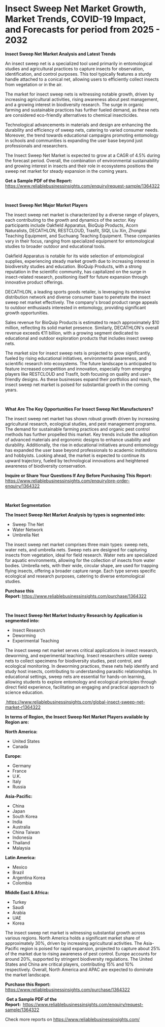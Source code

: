 <p><h1>Insect Sweep Net Market Growth, Market Trends, COVID-19 Impact, and Forecasts for period from 2025 - 2032</h1></p><p><strong>Insect Sweep Net Market Analysis and Latest Trends</strong></p>
<p><p>An insect sweep net is a specialized tool used primarily in entomological studies and agricultural practices to capture insects for observation, identification, and control purposes. This tool typically features a sturdy handle attached to a conical net, allowing users to efficiently collect insects from vegetation or in the air.</p><p>The market for insect sweep nets is witnessing notable growth, driven by increasing agricultural activities, rising awareness about pest management, and a growing interest in biodiversity research. The surge in organic farming and sustainable practices has further fueled demand, as these nets are considered eco-friendly alternatives to chemical insecticides. </p><p>Technological advancements in materials and design are enhancing the durability and efficiency of sweep nets, catering to varied consumer needs. Moreover, the trend towards educational campaigns promoting entomology in schools and communities is expanding the user base beyond just professionals and researchers.</p><p>The Insect Sweep Net Market is expected to grow at a CAGR of 4.5% during the forecast period. Overall, the combination of environmental sustainability and growing interest in insects and their role in ecosystems positions the sweep net market for steady expansion in the coming years.</p></p>
<p><strong>Get a Sample PDF of the Report:&nbsp;</strong> <a href="https://www.reliablebusinessinsights.com/enquiry/request-sample/1364322?utm_campaign=3273&utm_medium=2&utm_source=Github&utm_content=ia&utm_term=30032025&utm_id=insect-sweep-net">https://www.reliablebusinessinsights.com/enquiry/request-sample/1364322</a></p>
<p>&nbsp;</p>
<p><strong>Insect Sweep Net Major Market Players</strong></p>
<p><p>The insect sweep net market is characterized by a diverse range of players, each contributing to the growth and dynamics of the sector. Key participants include Oakfield Apparatus, BioQuip Products, Acorn Naturalists, DECATHLON, RESTCLOUD, Trasfit, SIQI, Liu Xin, Zhongtai Teaching Equipment, and Suchuang Teaching Equipment. These companies vary in their focus, ranging from specialized equipment for entomological studies to broader outdoor and educational tools.</p><p>Oakfield Apparatus is notable for its wide selection of entomological supplies, experiencing steady market growth due to increasing interest in biodiversity studies and education. BioQuip Products, with a strong reputation in the scientific community, has capitalized on the surge in insect-related research, positioning itself for future expansion through innovative product offerings.</p><p>DECATHLON, a leading sports goods retailer, is leveraging its extensive distribution network and diverse consumer base to penetrate the insect sweep net market effectively. The company's broad product range appeals to outdoor enthusiasts interested in entomology, providing significant growth opportunities.</p><p>Sales revenue for BioQuip Products is estimated to reach approximately $10 million, reflecting its solid market presence. Similarly, DECATHLON's overall revenue exceeds €11 billion, with a growing segment dedicated to educational and outdoor exploration products that includes insect sweep nets.</p><p>The market size for insect sweep nets is projected to grow significantly, fueled by rising educational initiatives, environmental awareness, and scientific research into ecosystems. The future landscape is anticipated to feature increased competition and innovation, especially from emerging players like RESTCLOUD and Trasfit, both focusing on quality and user-friendly designs. As these businesses expand their portfolios and reach, the insect sweep net market is poised for substantial growth in the coming years.</p></p>
<p>&nbsp;</p>
<p><strong>What Are The Key Opportunities For Insect Sweep Net Manufacturers?</strong></p>
<p><p>The insect sweep net market has shown robust growth driven by increasing agricultural research, ecological studies, and pest management programs. The demand for sustainable farming practices and organic pest control methods has further propelled this market. Key trends include the adoption of advanced materials and ergonomic designs to enhance usability and durability. Additionally, the rise in educational initiatives around entomology has expanded the user base beyond professionals to academic institutions and hobbyists. Looking ahead, the market is expected to continue its upward trajectory, fueled by technological innovations and heightened awareness of biodiversity conservation.</p></p>
<p><strong>Inquire or Share Your Questions If Any Before Purchasing This Report:</strong> <a href="https://www.reliablebusinessinsights.com/enquiry/pre-order-enquiry/1364322?utm_campaign=3273&utm_medium=2&utm_source=Github&utm_content=ia&utm_term=30032025&utm_id=insect-sweep-net">https://www.reliablebusinessinsights.com/enquiry/pre-order-enquiry/1364322</a></p>
<p>&nbsp;</p>
<p><strong>Market Segmentation</strong></p>
<p><strong>The Insect Sweep Net Market Analysis by types is segmented into:</strong></p>
<p><ul><li>Sweep The Net</li><li>Water Network</li><li>Umbrella Net</li></ul></p>
<p><p>The insect sweep net market comprises three main types: sweep nets, water nets, and umbrella nets. Sweep nets are designed for capturing insects from vegetation, ideal for field research. Water nets are specialized for aquatic environments, allowing for the collection of insects from water bodies. Umbrella nets, with their wide, circular shape, are used for trapping flying insects, offering a broader capture range. Each type serves specific ecological and research purposes, catering to diverse entomological studies.</p></p>
<p><strong>Purchase this Report:&nbsp;</strong><a href="https://www.reliablebusinessinsights.com/purchase/1364322?utm_campaign=3273&utm_medium=2&utm_source=Github&utm_content=ia&utm_term=30032025&utm_id=insect-sweep-net">https://www.reliablebusinessinsights.com/purchase/1364322</a></p>
<p>&nbsp;</p>
<p><strong>The Insect Sweep Net Market Industry Research by Application is segmented into:</strong></p>
<p><ul><li>Insect Research</li><li>Deworming</li><li>Experimental Teaching</li></ul></p>
<p><p>The insect sweep net market serves critical applications in insect research, deworming, and experimental teaching. Insect researchers utilize sweep nets to collect specimens for biodiversity studies, pest control, and ecological monitoring. In deworming practices, these nets help identify and study host insects, contributing to understanding parasitic relationships. In educational settings, sweep nets are essential for hands-on learning, allowing students to explore entomology and ecological principles through direct field experience, facilitating an engaging and practical approach to science education.</p></p>
<p><a href="https://www.reliablebusinessinsights.com/global-insect-sweep-net-market-r1364322?utm_campaign=3273&utm_medium=2&utm_source=Github&utm_content=ia&utm_term=30032025&utm_id=insect-sweep-net">&nbsp;https://www.reliablebusinessinsights.com/global-insect-sweep-net-market-r1364322</a></p>
<p><strong>In terms of Region, the Insect Sweep Net Market Players available by Region are:</strong></p>
<p>
    <p> <strong> North America: </strong>
        <ul>
            <li>United States</li>
            <li>Canada</li>
        </ul>
        </p> 
    <p> <strong> Europe: </strong>
        <ul>
            <li>Germany</li>
            <li>France</li>
            <li>U.K.</li>
            <li>Italy</li>
            <li>Russia</li>
        </ul>
        </p> 
    <p> <strong> Asia-Pacific: </strong>
        <ul>
            <li>China</li>
            <li>Japan</li>
            <li>South Korea</li>
            <li>India</li>
            <li>Australia</li>
            <li>China Taiwan</li>
            <li>Indonesia</li>
            <li>Thailand</li>
            <li>Malaysia</li>
        </ul>
        </p> 
    <p> <strong> Latin America: </strong>
        <ul>
            <li>Mexico</li>
            <li>Brazil</li>
            <li>Argentina Korea</li>
            <li>Colombia</li>
        </ul>
        </p> 
    <p> <strong> Middle East & Africa: </strong>
        <ul>
            <li>Turkey</li>
            <li>Saudi</li>
            <li>Arabia</li>
            <li>UAE</li>
            <li>Korea</li>
        </ul>
    </p>
    </p>
<p><p>The insect sweep net market is witnessing substantial growth across various regions. North America holds a significant market share of approximately 30%, driven by increasing agricultural activities. The Asia-Pacific region is poised for rapid expansion, projected to capture about 25% of the market due to rising awareness of pest control. Europe accounts for around 20%, supported by stringent biodiversity regulations. The United States and China are critical players, contributing 15% and 10% respectively. Overall, North America and APAC are expected to dominate the market landscape.</p></p>
<p><strong>Purchase this Report: </strong><a href="https://www.reliablebusinessinsights.com/purchase/1364322?utm_campaign=3273&utm_medium=2&utm_source=Github&utm_content=ia&utm_term=30032025&utm_id=insect-sweep-net">https://www.reliablebusinessinsights.com/purchase/1364322</a></p>
<p>&nbsp;<strong>Get a Sample PDF of the Report:&nbsp;&nbsp;</strong><a href="https://www.reliablebusinessinsights.com/enquiry/request-sample/1364322?utm_campaign=3273&utm_medium=2&utm_source=Github&utm_content=ia&utm_term=30032025&utm_id=insect-sweep-net">https://www.reliablebusinessinsights.com/enquiry/request-sample/1364322</a></p>
<p><strong></strong></p>
<p>Check more reports on <a href="https://www.reliablebusinessinsights.com/?utm_campaign=3273&utm_medium=2&utm_source=Github&utm_content=ia&utm_term=30032025&utm_id=insect-sweep-net">https://www.reliablebusinessinsights.com/</a></p>